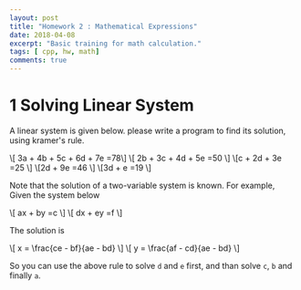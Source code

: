 ```yaml
---
layout: post
title: "Homework 2 : Mathematical Expressions"
date: 2018-04-08
excerpt: "Basic training for math calculation."
tags: [ cpp, hw, math]
comments: true
---
```


# 1    Solving Linear System
A linear system is given below. please write a program to find its solution, using kramer's rule.

\\[ 3a + 4b + 5c + 6d + 7e =78\\]
\\[ 2b + 3c + 4d + 5e =50 \\] 
\\[c + 2d + 3e =25 \\] 
\\[2d + 9e =46 \\] 
\\[3d +  e =19 \\]

Note that the solution of a two-variable system is known. For example, Given the system below

\\[ ax  + by =c \\]
\\[ dx  + ey =f \\]

The solution is


\\[ x = \frac{ce - bf}{ae - bd} \\]
\\[ y = \frac{af - cd}{ae - bd} \\]


So you can use the above rule to solve `d` and `e` first, and than solve `c`, `b` and finally `a`.
